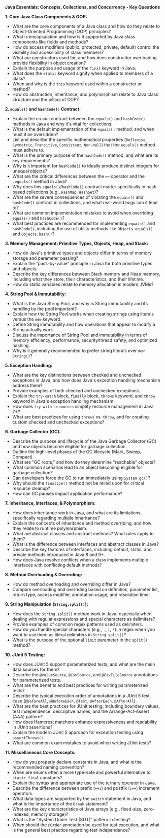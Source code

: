 
**Java Essentials: Concepts, Collections, and Concurrency - Key Questions**

**1. Core Java Class Components & OOP:**

- What are the core components of a Java class and how do they relate to Object-Oriented Programming (OOP) principles?
- What is encapsulation and how is it supported by Java class components like fields and methods?
- How do access modifiers (public, protected, private, default) control the visibility and accessibility of class members?
- What are constructors used for, and how does constructor overloading provide flexibility in object creation?
- Explain the purpose and usage of the `final` keyword in Java.
- What does the `static` keyword signify when applied to members of a class?
- When and why is the `this` keyword used within a constructor or method?
- How do abstraction, inheritance, and polymorphism relate to Java class structure and the pillars of OOP?

**2. `equals()` and `hashCode()` Contract:**

- Explain the crucial contract between the `equals()` and `hashCode()` methods in Java and why it's vital for collections.
- What is the default implementation of the `equals()` method, and when must it be overridden?
- List and describe the specific mathematical properties (`Reflexive`, `Symmetric`, `Transitive`, `Consistent`, `Non-null`) that the `equals()` method must adhere to.
- What is the primary purpose of the `hashCode()` method, and what are its key requirements?
- Why is it important for `hashCode()` to ideally produce distinct integers for unequal objects?
- What are the critical differences between the `==` operator and the `.equals()` method in Java?
- Why does this `equals()`/`hashCode()` contract matter specifically in hash-based collections (e.g., `HashMap`, `HashSet`)?
- What are the severe consequences of violating the `equals()` and `hashCode()` contract in collections, and what real-world bugs can it lead to?
- What are common implementation mistakes to avoid when overriding `equals()` and `hashCode()`?
- What best practices are recommended for implementing `equals()` and `hashCode()`, including the use of utility methods like `Objects.equals()` and `Objects.hash()`?

**3. Memory Management: Primitive Types, Objects, Heap, and Stack:**

- How do Java's primitive types and objects differ in terms of memory storage and parameter passing?
- Explain the "pass-by-value" principle in Java for both primitive types and objects.
- Describe the key differences between Stack memory and Heap memory, including what they store, their characteristics, and their lifetime.
- How do static variables relate to memory allocation in modern JVMs?

**4. String Pool & Immutability:**

- What is the Java String Pool, and why is String immutability and its handling by the pool important?
- Explain how the String Pool works when creating strings using literals versus the `new` keyword.
- Define String immutability and how operations that appear to modify a String actually work.
- Discuss the importance of String Pool and immutability in terms of memory efficiency, performance, security/thread safety, and optimized hashing.
- Why is it generally recommended to prefer string literals over `new String()`?

**5. Exception Handling:**

- What are the key distinctions between checked and unchecked exceptions in Java, and how does Java's exception handling mechanism address them?
- Provide examples of both checked and unchecked exceptions.
- Explain the `try-catch` block, `finally` block, `throws` keyword, and `throw` keyword in Java's exception handling mechanism.
- How does `try-with-resources` simplify resource management in Java 7+?
- What are best practices for using `throws` vs. `throw`, and for creating custom checked and unchecked exceptions?

**6. Garbage Collector (GC):**

- Describe the purpose and lifecycle of the Java Garbage Collector (GC) and how objects become eligible for garbage collection.
- Outline the high-level phases of the GC lifecycle (Mark, Sweep, Compact).
- What are "GC roots," and how do they determine "reachable" objects?
- What common scenarios lead to an object becoming eligible for garbage collection?
- Can developers force the GC to run immediately using `System.gc()`?
- Why should the `finalize()` method not be relied upon for critical resource cleanup?
- How can GC pauses impact application performance?

**7. Inheritance, Interfaces, & Polymorphism:**

- How does inheritance work in Java, and what are its limitations, specifically regarding multiple inheritance?
- Explain the concepts of inheritance and method overriding, and how they relate to runtime polymorphism.
- What are abstract classes and abstract methods? What rules apply to them?
- What is the difference between interfaces and abstract classes in Java?
- Describe the key features of interfaces, including default, static, and private methods introduced in Java 8 and 9+.
- How does Java resolve conflicts when a class implements multiple interfaces with conflicting default methods?

**8. Method Overloading & Overriding:**

- How do method overloading and overriding differ in Java?
- Compare overloading and overriding based on definition, parameter list, return type, access modifier, annotation usage, and resolution time.

**9. String Manipulation (`String.split()`):**

- How does the `String.split()` method work in Java, especially when dealing with regular expressions and special characters as delimiters?
- Provide examples of common regex patterns used as delimiters.
- How do you handle special characters (e.g., `.`, `|`, `*`) in regex when you want to use them as literal delimiters in `String.split()`?
- What is the purpose of the optional `limit` parameter in the `split()` method?

**10. JUnit 5 Testing:**

- How does JUnit 5 support parameterized tests, and what are the main data sources for them?
- Describe the `@ValueSource`, `@CsvSource`, and `@CsvFileSource` annotations for parameterized tests.
- What are the benefits and best practices for writing parameterized tests?
- Describe the typical execution order of annotations in a JUnit 5 test case (`@BeforeAll`, `@BeforeEach`, `@Test`, `@AfterEach`, `@AfterAll`).
- What are the best practices for JUnit testing, including boundary values, test independence, descriptive names, and the Arrange-Act-Assert (AAA) pattern?
- How does Hamcrest matchers enhance expressiveness and readability in JUnit assertions?
- Explain the modern JUnit 5 approach for exception testing using `assertThrows()`.
- What are common exam mistakes to avoid when writing JUnit tests?

**11. Miscellaneous Core Concepts:**

- How do you properly declare constants in Java, and what is the recommended naming convention?
- When are enums often a more type-safe and powerful alternative to `static final` constants?
- Explain the syntax and appropriate use of the ternary operator in Java.
- Describe the difference between prefix (`++i`) and postfix (`i++`) increment operators.
- What data types are supported by the `switch` statement in Java, and what is the importance of the `break` statement?
- What are the key characteristics of Java arrays (e.g., fixed-size, zero-indexed, memory storage)?
- What is the "System Under Test (SUT)" pattern in testing?
- When should the `@Order` annotation be used for test execution, and what is the general best practice regarding test independence?
